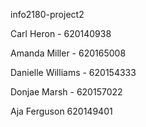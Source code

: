 info2180-project2

Carl Heron - 620140938

Amanda Miller - 620165008

Danielle Williams - 620154333

Donjae Marsh - 620157022

Aja Ferguson 620149401
